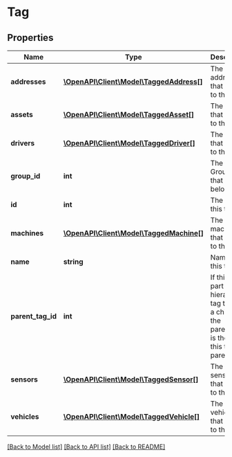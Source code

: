 # Tag

## Properties
Name | Type | Description | Notes
------------ | ------------- | ------------- | -------------
**addresses** | [**\OpenAPI\Client\Model\TaggedAddress[]**](TaggedAddress.md) | The addresses that belong to this tag. | [optional] 
**assets** | [**\OpenAPI\Client\Model\TaggedAsset[]**](TaggedAsset.md) | The assets that belong to this tag. | [optional] 
**drivers** | [**\OpenAPI\Client\Model\TaggedDriver[]**](TaggedDriver.md) | The drivers that belong to this tag. | [optional] 
**group_id** | **int** | The GroupID that this tag belongs to. | [optional] 
**id** | **int** | The ID of this tag. | 
**machines** | [**\OpenAPI\Client\Model\TaggedMachine[]**](TaggedMachine.md) | The machines that belong to this tag. | [optional] 
**name** | **string** | Name of this tag. | 
**parent_tag_id** | **int** | If this tag is part a hierarchical tag tree as a child tag, the parentTagId is the ID of this tag&#39;s parent tag. | [optional] 
**sensors** | [**\OpenAPI\Client\Model\TaggedSensor[]**](TaggedSensor.md) | The sensors that belong to this tag. | [optional] 
**vehicles** | [**\OpenAPI\Client\Model\TaggedVehicle[]**](TaggedVehicle.md) | The vehicles that belong to this tag. | [optional] 

[[Back to Model list]](../README.md#documentation-for-models) [[Back to API list]](../README.md#documentation-for-api-endpoints) [[Back to README]](../README.md)


